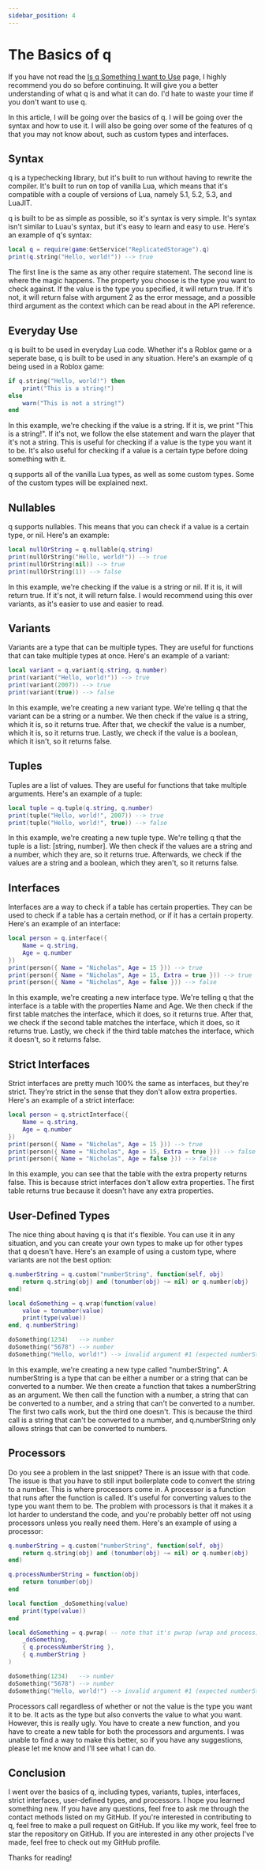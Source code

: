 ```yaml
---
sidebar_position: 4
---
```


# The Basics of q
If you have not read the [Is q Something I want to Use](IsQSomethingIWantToUse)
page, I highly recommend you do so before continuing. It will give you a better
understanding of what q is and what it can do. I'd hate to waste your time if
you don't want to use q.

In this article, I will be going over the basics of q. I will be going over the
syntax and how to use it. I will also be going over some of the features of q
that you may not know about, such as custom types and interfaces.

## Syntax
q is a typechecking library, but it's built to run without having to rewrite the
compiler. It's built to run on top of vanilla Lua, which means that it's
compatible with a couple of versions of Lua, namely 5.1, 5.2, 5.3, and LuaJIT.

q is built to be as simple as possible, so it's syntax is very simple. It's
syntax isn't similar to Luau's syntax, but it's easy to learn and easy to use.
Here's an example of q's syntax:
```lua
local q = require(game:GetService("ReplicatedStorage").q)
print(q.string("Hello, world!")) --> true
```

The first line is the same as any other require statement. The second line is
where the magic happens. The property you choose is the type you want to check
against. If the value is the type you specified, it will return true. If it's
not, it will return false with argument 2 as the error message, and a possible
third argument as the context which can be read about in the API reference.

## Everyday Use
q is built to be used in everyday Lua code. Whether it's a Roblox game or a
seperate base, q is built to be used in any situation. Here's an example of
q being used in a Roblox game:
```lua
if q.string("Hello, world!") then
    print("This is a string!")
else
    warn("This is not a string!")
end
```

In this example, we're checking if the value is a string. If it is, we print
"This is a string!". If it's not, we follow the else statement and warn the
player that it's not a string. This is useful for checking if a value is the
type you want it to be. It's also useful for checking if a value is a certain
type before doing something with it.

q supports all of the vanilla Lua types, as well as some custom types. Some of
the custom types will be explained next.

## Nullables
q supports nullables. This means that you can check if a value is a certain
type, or nil. Here's an example:
```lua
local nullOrString = q.nullable(q.string)
print(nullOrString("Hello, world!")) --> true
print(nullOrString(nil)) --> true
print(nullOrString(1)) --> false
```

In this example, we're checking if the value is a string or nil. If it is, it
will return true. If it's not, it will return false. I would recommend using
this over variants, as it's easier to use and easier to read.

## Variants
Variants are a type that can be multiple types. They are useful for functions
that can take multiple types at once. Here's an example of a variant:
```lua
local variant = q.variant(q.string, q.number)
print(variant("Hello, world!")) --> true
print(variant(2007)) --> true
print(variant(true)) --> false
```

In this example, we're creating a new variant type. We're telling q that the
variant can be a string or a number. We then check if the value is a string,
which it is, so it returns true. After that, we checkif the value is a number,
which it is, so it returns true. Lastly, we check if the value is a boolean,
which it isn't, so it returns false.

## Tuples
Tuples are a list of values. They are useful for functions that take multiple
arguments. Here's an example of a tuple:
```lua
local tuple = q.tuple(q.string, q.number)
print(tuple("Hello, world!", 2007)) --> true
print(tuple("Hello, world!", true)) --> false
```

In this example, we're creating a new tuple type. We're telling q that the
tuple is a list: [string, number]. We then check if the values are a string
and a number, which they are, so it returns true. Afterwards, we check if the
values are a string and a boolean, which they aren't, so it returns false.

## Interfaces
Interfaces are a way to check if a table has certain properties. They can be
used to check if a table has a certain method, or if it has a certain property.
Here's an example of an interface:
```lua
local person = q.interface({
    Name = q.string,
    Age = q.number
})
print(person({ Name = "Nicholas", Age = 15 })) --> true
print(person({ Name = "Nicholas", Age = 15, Extra = true })) --> true
print(person({ Name = "Nicholas", Age = false })) --> false
```

In this example, we're creating a new interface type. We're telling q that the
interface is a table with the properties Name and Age. We then check if the
first table matches the interface, which it does, so it returns true. After
that, we check if the second table matches the interface, which it does, so it
returns true. Lastly, we check if the third table matches the interface, which
it doesn't, so it returns false.

## Strict Interfaces
Strict interfaces are pretty much 100% the same as interfaces, but they're
strict. They're strict in the sense that they don't allow extra properties.
Here's an example of a strict interface:
```lua
local person = q.strictInterface({
    Name = q.string,
    Age = q.number
})
print(person({ Name = "Nicholas", Age = 15 })) --> true
print(person({ Name = "Nicholas", Age = 15, Extra = true })) --> false
print(person({ Name = "Nicholas", Age = false })) --> false
```

In this example, you can see that the table with the extra property returns
false. This is because strict interfaces don't allow extra properties. The
first table returns true because it doesn't have any extra properties.

## User-Defined Types
The nice thing about having q is that it's flexible. You can use it in any
situation, and you can create your own types to make up for other types that
q doesn't have. Here's an example of using a custom type, where variants are
not the best option:
```lua
q.numberString = q.custom("numberString", function(self, obj)
    return q.string(obj) and (tonumber(obj) ~= nil) or q.number(obj)
end)

local doSomething = q.wrap(function(value)
    value = tonumber(value)
    print(type(value))
end, q.numberString)

doSomething(1234)   --> number
doSomething("5678") --> number
doSomething("Hello, world!") --> invalid argument #1 (expected numberString, got string)
```

In this example, we're creating a new type called "numberString". A numberString
is a type that can be either a number or a string that can be converted to a
number. We then create a function that takes a numberString as an argument. We
then call the function with a number, a string that can be converted to a
number, and a string that can't be converted to a number. The first two calls
work, but the third one doesn't. This is because the third call is a string that
can't be converted to a number, and q.numberString only allows strings that can
be converted to numbers.

## Processors
Do you see a problem in the last snippet? There is an issue with that code. The
issue is that you have to still input boilerplate code to convert the string to
a number. This is where processors come in. A processor is a function that runs
after the function is called. It's useful for converting values to the type you
want them to be. The problem with processors is that it makes it a lot harder to
understand the code, and you're probably better off not using processors unless
you really need them. Here's an example of using a processor:
```lua
q.numberString = q.custom("numberString", function(self, obj)
    return q.string(obj) and (tonumber(obj) ~= nil) or q.number(obj)
end)

q.processNumberString = function(obj)
    return tonumber(obj)
end

local function _doSomething(value)
    print(type(value))
end

local doSomething = q.pwrap( -- note that it's pwrap (wrap and process), not wrap
    _doSomething,
    { q.processNumberString },
    { q.numberString }
)

doSomething(1234)   --> number
doSomething("5678") --> number
doSomething("Hello, world!") --> invalid argument #1 (expected numberString, got string)
```

Processors call regardless of whether or not the value is the type you want it
to be. It acts as the type but also converts the value to what you want.
However, this is really ugly. You have to create a new function, and you have to
create a new table for both the processors and arguments. I was unable to find a
way to make this better, so if you have any suggestions, please let me know and
I'll see what I can do.

## Conclusion
I went over the basics of q, including types, variants, tuples, interfaces,
strict interfaces, user-defined types, and processors. I hope you learned
something new. If you have any questions, feel free to ask me through the
contact methods listed on my GitHub. If you're interested in contributing to
q, feel free to make a pull request on GitHub. If you like my work, feel free
to star the repository on GitHub. If you are interested in any other projects
I've made, feel free to check out my GitHub profile.

Thanks for reading!